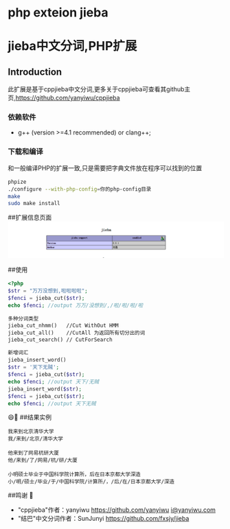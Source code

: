 php exteion jieba 
=================

jieba中文分词,PHP扩展
=====================

## Introduction
此扩展是基于cppjieba中文分词,更多关于cppjieba可查看其github主页,https://github.com/yanyiwu/cppjieba

### 依赖软件
* g++ (version >=4.1 recommended) or clang++;

### 下载和编译

和一般编译PHP的扩展一致,只是需要把字典文件放在程序可以找到的位置

```sh
phpize
./configure --with-php-config=你的php-config目录
make
sudo make install
```

##扩展信息页面
![phpinfo](https://raw.githubusercontent.com/HughNian/php_jieba_ext/master/jieba.png)

##使用
```php
<?php
$str = "万万没想到,啦啦啦啦";
$fenci = jieba_cut($str);
echo $fenci; //output 万万/没想到/,/啦/啦/啦/啦
```
```
多种分词类型
jieba_cut_nhmm()   //Cut WithOut HMM
jieba_cut_all()    //CutAll 为返回所有切分出的词
jieba_cut_search() // CutForSearch
```
```php
新增词汇
jieba_insert_word()
$str = '天下无贼';
$fenci = jieba_cut($str);
echo $fenci; //output 天下/无贼
jieba_insert_word($str);
$fenci = jieba_cut($str);
echo $fenci; //output 天下无贼
```
:smile::clap:
##结果实例
```
我来到北京清华大学
我/来到/北京/清华大学

他来到了网易杭研大厦
他/来到/了/网易/杭/研/大厦

小明硕士毕业于中国科学院计算所，后在日本京都大学深造
小/明/硕士/毕业/于/中国科学院/计算所/，/后/在/日本京都大学/深造
```

##鸣谢 :beers:
* "cppjieba"作者：yanyiwu https://github.com/yanyiwu i@yanyiwu.com
* "结巴"中文分词作者：SunJunyi https://github.com/fxsjy/jieba
